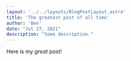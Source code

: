 ```yaml
---
layout: '../../layouts/BlogPostLayout.astro'
title: 'The greatest post of all time'
author: 'Ben'
date: "Jul 27, 2021"
description: "Some description."
---
```


Here is my _great_ post!